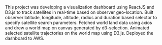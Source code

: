 This project was developing a visualization dashboard using ReactJS and D3.js to track satellites in real-time based on observer geo-location.
Built observer latitude, longitude, altitude, radius and duration based selector to specify  satellite search parameters.
Fetched world land data using axios and drew a world map on canvas generated by d3-selection.
Animated selected satellite trajectories on the world map using D3.js.
Deployed the dashboard to AWS. 


